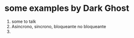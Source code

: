 <h1>some examples by Dark Ghost</h1>
<p>
<ol>
    <li>some to talk</li>
    <li>Asincrono, sincrono, bloqueante no bloqueante</li>
    <li></li>
</ol>
</p>